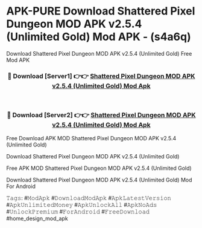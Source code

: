 # APK-PURE Download Shattered Pixel Dungeon MOD APK v2.5.4 (Unlimited Gold) Mod APK - (s4a6q)
Download Shattered Pixel Dungeon MOD APK v2.5.4 (Unlimited Gold) Free Mod APK

<div align="center">
<h3>🔴 Download [Server1] 👉👉 <a href="https://apk-comot.site?title=Shattered_Pixel_Dungeon_MOD_APK_v2.5.4_(Unlimited_Gold)">Shattered Pixel Dungeon MOD APK v2.5.4 (Unlimited Gold) Mod Apk</a></h3><br>

<h3>🔴 Download [Server2] 👉👉 <a href="https://apk-comot.site?title=Shattered_Pixel_Dungeon_MOD_APK_v2.5.4_(Unlimited_Gold)">Shattered Pixel Dungeon MOD APK v2.5.4 (Unlimited Gold) Mod Apk</a></h3>
</div>


Free Download APK MOD Shattered Pixel Dungeon MOD APK v2.5.4 (Unlimited Gold)

Download Shattered Pixel Dungeon MOD APK v2.5.4 (Unlimited Gold) 

Free APK MOD Shattered Pixel Dungeon MOD APK v2.5.4 (Unlimited Gold) 

Download Shattered Pixel Dungeon MOD APK v2.5.4 (Unlimited Gold) Mod For Android

𝚃𝚊𝚐𝚜: #𝙼𝚘𝚍𝙰𝚙𝚔 #𝙳𝚘𝚠𝚗𝚕𝚘𝚊𝚍𝙼𝚘𝚍𝙰𝚙𝚔 #𝙰𝚙𝚔𝙻𝚊𝚝𝚎𝚜𝚝𝚅𝚎𝚛𝚜𝚒𝚘𝚗 #𝙰𝚙𝚔𝚄𝚗𝚕𝚒𝚖𝚒𝚝𝚎𝚍𝙼𝚘𝚗𝚎𝚢 #𝙰𝚙𝚔𝚄𝚗𝚕𝚘𝚌𝚔𝙰𝚕𝚕 #𝙰𝚙𝚔𝙽𝚘𝙰𝚍𝚜 #𝚄𝚗𝚕𝚘𝚌𝚔𝙿𝚛𝚎𝚖𝚒𝚞𝚖 #𝙵𝚘𝚛𝙰𝚗𝚍𝚛𝚘𝚒𝚍 #𝙵𝚛𝚎𝚎𝙳𝚘𝚠𝚗𝚕𝚘𝚊𝚍 #home_design_mod_apk